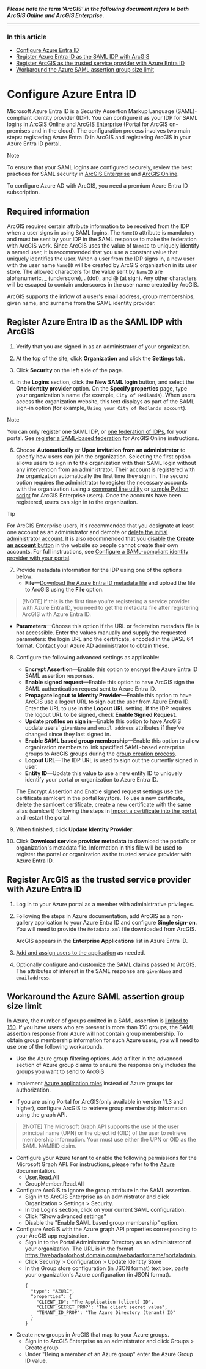 **_Please note the term 'ArcGIS' in the following document refers to both ArcGIS Online and ArcGIS Enterprise._**

----

### In this article

* [Configure Azure Entra ID](#configure-azure-entra-id "Configure Azure Entra ID")
* [Register Azure Entra ID as the SAML IDP with ArcGIS](#register-azure-entra-id-as-the-saml-idp-with-arcgis "Register Azure Entra ID as the SAML IDP with ArcGIS")
* [Register ArcGIS as the trusted service provider with Azure Entra ID](#register-arcgis-as-the-trusted-service-provider-with-azure-entra-id "Register ArcGIS as the trusted service provider with Azure Entra ID")
* [Workaround the Azure SAML assertion group size limit](#workaround-the-azure-saml-assertion-group-size-limit "Workaround the Azure SAML assertion group size limit")


# Configure Azure Entra ID

Microsoft Azure Entra ID is a Security Assertion Markup Language (SAML)-compliant identity provider (IDP). You can configure it as your IDP for SAML logins in [ArcGIS Online](https://doc.arcgis.com/en/arcgis-online/administer/saml-logins.htm) and [ArcGIS Enterprise](https://enterprise.arcgis.com/en/portal/latest/administer/windows/configuring-a-saml-compliant-identity-provider-with-your-portal.htm) (Portal for ArcGIS on-premises and in the cloud). The configuration process involves two main steps: registering Azure Entra ID in ArcGIS and registering ArcGIS in your Azure Entra ID portal.

> [!NOTE]  
>  To ensure that your SAML logins are configured securely, review the best practices for SAML security in [ArcGIS Enterprise](https://enterprise.arcgis.com/en/portal/latest/administer/windows/configuring-a-saml-compliant-identity-provider-with-your-portal.htm#ESRI_SECTION1_E8C7F86C02A04A778878B1327C633B36) and [ArcGIS Online](https://doc.arcgis.com/en/arcgis-online/administer/saml-logins.htm#ESRI_SECTION1_E8C7F86C02A04A778878B1327C633B36).

To configure Azure AD with ArcGIS, you need a premium Azure Entra ID subscription.

## Required information

ArcGIS requires certain attribute information to be received from the IDP when a user signs in using SAML logins. The `NameID` attribute is mandatory and must be sent by your IDP in the SAML response to make the federation with ArcGIS work. Since ArcGIS uses the value of `NameID` to uniquely identify a named user, it is recommended that you use a constant value that uniquely identifies the user. When a user from the IDP signs in, a new user with the user name `NameID` will be created by ArcGIS organization in its user store. The allowed characters for the value sent by `NameID` are alphanumeric, _ (underscore), . (dot), and @ (at sign). Any other characters will be escaped to contain underscores in the user name created by ArcGIS.

ArcGIS supports the inflow of a user's email address, group memberships, given name, and surname from the SAML identity provider.

## Register Azure Entra ID as the SAML IDP with ArcGIS

1. Verify that you are signed in as an administrator of your organization.

2. At the top of the site, click **Organization** and click the **Settings** tab.

3. Click **Security** on the left side of the page.

4. In the **Logins** section, click the **New SAML login** button, and select the **One identity provider** option. On the **Specify properties** page, type your organization's name (for example, `City of Redlands`). When users access the organization website, this text displays as part of the SAML sign-in option (for example, `Using your City of Redlands account`).
> [!NOTE] 
> You can only register one SAML IDP, or [one federation of IDPs](https://enterprise.arcgis.com/en/portal/latest/administer/windows/configure-a-federation-of-identity-providers.htm), for your portal. See [register a SAML-based federation](https://doc.arcgis.com/en/arcgis-online/administer/saml-logins.htm#ESRI_STEP_BD2FE74A6D9D41D88499035A69801EE6) for ArcGIS Online instructions.

6. Choose **Automatically** or **Upon invitation from an administrator** to specify how users can join the organization. Selecting the first option allows users to sign in to the organization with their SAML login without any intervention from an administrator. Their account is registered with the organization automatically the first time they sign in. The second option requires the administrator to register the necessary accounts with the organization (using a [command line utility](https://enterprise.arcgis.com/en/portal/latest/administer/windows/add-members-to-your-portal.htm#ESRI_SECTION1_29AF645AF75140698CA9879C3E059D39) or [sample Python script](https://enterprise.arcgis.com/en/portal/latest/administer/windows/example-add-members-to-the-portal.htm) for ArcGIS Enterprise users). Once the accounts have been registered, users can sign in to the organization.

> [!TIP]
> For ArcGIS Enterprise users, it's recommended that you designate at least one account as an administrator and demote or [delete the initial administrator account](https://enterprise.arcgis.com/en/portal/latest/administer/windows/about-the-initial-administrator-account.htm). It is also recommended that you [disable the **Create an account** button](https://enterprise.arcgis.com/en/portal/latest/administer/windows/add-members-to-your-portal.htm#ESRI_SECTION2_2D990320EC354A559A7081CF91709894) in the  website so people cannot create their own accounts. For full instructions, see [Configure a SAML-compliant identity provider with your portal](https://enterprise.arcgis.com/en/portal/latest/administer/windows/configuring-a-saml-compliant-identity-provider-with-your-portal.htm#ESRI_SECTION1_65AC88E72E2B4CFBBBC061311F9B4EA4).

7. Provide metadata information for the IDP using one of the options below:
   - **File**—[Download the Azure Entra ID metadata file](https://docs.microsoft.com/en-us/azure/active-directory/develop/single-sign-on-saml-protocol#download-the-azure-ad-metadata-or-certificate) and upload the file to ArcGIS using the **File** option.

>  [!NOTE] 
> If this is the first time you're registering a service provider with Azure Entra ID, you need to get the metadata file after registering ArcGIS with Azure Entra ID.
    
   - **Parameters**—Choose this option if the URL or federation metadata file is not accessible. Enter the values manually and supply the requested parameters: the login URL and the certificate, encoded in the BASE 64 format. Contact your Azure AD administrator to obtain these.

8. Configure the following advanced settings as applicable:
   - **Encrypt Assertion**—Enable this option to encrypt the Azure Entra ID SAML assertion responses.
   - **Enable signed request**—Enable this option to have ArcGIS sign the SAML authentication request sent to Azure Entra ID.
   - **Propagate logout to Identity Provider**—Enable this option to have ArcGIS use a logout URL to sign out the user from Azure Entra ID. Enter the URL to use in the **Logout URL** setting. If the IDP requires the logout URL to be signed, check **Enable Signed Request**.
   - **Update profiles on sign in**—Enable this option to have ArcGIS update users' `givenName` and `email address` attributes if they've changed since they last signed in.
   - **Enable SAML based group membership**—Enable this option to allow organization members to link specified SAML-based enterprise groups to ArcGIS groups during the [group creation process](https://enterprise.arcgis.com/en/portal/latest/administer/windows/create-groups.htm).
   - **Logout URL**—The IDP URL is used to sign out the currently signed in user.
   - **Entity ID**—Update this value to use a new entity ID to uniquely identify your portal or organization to Azure Entra ID.

   The Encrypt Assertion and Enable signed request settings use the certificate samlcert in the portal keystore. To use a new certificate, delete the samlcert certificate, create a new certificate with the same alias (samlcert) following the steps in [Import a certificate into the portal](https://enterprise.arcgis.com/en/portal/latest/administer/windows/import-a-certificate-into-the-portal.htm), and restart the portal.
  
9. When finished, click **Update Identity Provider**.

10. Click **Download service provider metadata** to download the portal's or organization's metadata file. Information in this file will be used to register the portal or organization as the trusted service provider with Azure Entra ID.

## Register ArcGIS as the trusted service provider with Azure Entra ID

1. Log in to your Azure portal as a member with administrative privileges.

2. Following the steps in Azure documentation, add ArcGIS as a non-gallery application to your Azure Entra ID and configure **Single sign-on**. You will need to provide the `Metadata.xml` file downloaded from ArcGIS.

   ArcGIS appears in the **Enterprise Applications** list in Azure Entra ID. 

3. [Add and assign users to the application](https://docs.microsoft.com/en-us/azure/active-directory/develop/single-sign-on-saml-protocol#assign-users-to-the-application) as needed.

4. Optionally [configure and customize the SAML claims](https://docs.microsoft.com/en-us/azure/active-directory/develop/active-directory-saml-claims-customization) passed to ArcGIS. The attributes of interest in the SAML response are `givenName` and `emailaddress`.

## Workaround the Azure SAML assertion group size limit

In Azure, the number of groups emitted in a SAML assertion is [limited to 150](https://learn.microsoft.com/en-us/entra/identity/hybrid/connect/how-to-connect-fed-group-claims). If you have users who are present in more than 150 groups, the SAML assertion response from Azure will not contain group membership. To obtain group membership information for such Azure users, you will need to use one of the following workarounds.

- Use the Azure group filtering options. Add a filter in the advanced section of Azure group claims to ensure the response only includes the groups you want to send to ArcGIS

- Implement [Azure application roles](https://learn.microsoft.com/en-us/entra/identity-platform/enterprise-app-role-management) instead of Azure groups for authorization.

- If you are using Portal for ArcGIS(only available in version 11.3 and higher), configure ArcGIS to retrieve group membership information using the graph API.
>  [!NOTE] 
> The Microsoft Graph API supports the use of the user principal name (UPN) or the object id (OID) of the user to retrieve membership information. Your must use either the UPN or OID as the SAML NAMEID claim.
>
  - Configure your Azure tenant to enable the following permissions for the Microsoft Graph API. For instructions, please refer to the [Azure](https://learn.microsoft.com/en-us/graph/migrate-azure-ad-graph-configure-permissions?tabs=http&pivots=entra-portal-api-permissions) documentation.
    - User.Read.All
	 - GroupMember.Read.All 
  - Configure ArcGIS to ignore the group attribute in the SAML assertion.
     - Sign in to ArcGIS Enterprise as an administrator and click Organization > Settings > Security.
     - In the Logins section, click on your current SAML configuration.
     - Click "Show advanced settings"
     - Disable the "Enable SAML based group membership" option. 
  - Configure ArcGIS with the Azure graph API properties corresponding to your ArcGIS app registration.
    - Sign in to the Portal Administrator Directory as an administrator of your organization. The URL is in the format https://webadaptorhost.domain.com/webadaptorname/portaladmin.
    - Click Security > Configuration > Update Identity Store
    - In the Group store configuration (in JSON format) text box, paste your organization's Azure configuration (in JSON format). 
      ```
      {
        "type": "AZURE",
        "properties": {
      	  "CLIENT_ID": "The Application (client) ID",
      	  "CLIENT_SECRET_PROP": "The client secret value",
      	  "TENANT_ID_PROP": "The Azure Directory (tenant) ID"
        }
      }
      ```
  - Create new groups in ArcGIS that map to your Azure groups.
    - Sign in to ArcGIS Enterprise as an administrator and click Groups > Create group
    - Under "Being a member of an Azure group" enter the Azure Group ID value.
